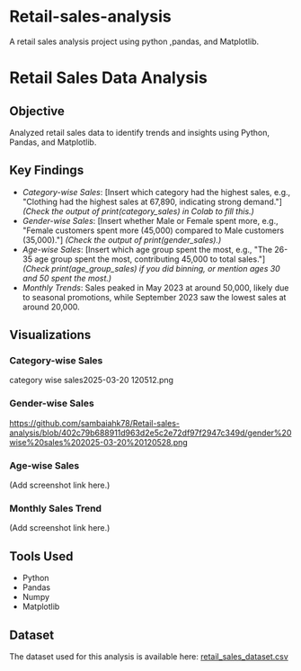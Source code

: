 # Retail-sales-analysis
A retail sales analysis project using python ,pandas, and Matplotlib.

# Retail Sales Data Analysis

## Objective
Analyzed retail sales data to identify trends and insights using Python, Pandas, and Matplotlib.

## Key Findings
- *Category-wise Sales*: [Insert which category had the highest sales, e.g., "Clothing had the highest sales at 67,890, indicating strong demand."] *(Check the output of print(category_sales) in Colab to fill this.)*
- *Gender-wise Sales*: [Insert whether Male or Female spent more, e.g., "Female customers spent more (45,000) compared to Male customers (35,000)."] *(Check the output of print(gender_sales).)*
- *Age-wise Sales*: [Insert which age group spent the most, e.g., "The 26-35 age group spent the most, contributing 45,000 to total sales."] *(Check print(age_group_sales) if you did binning, or mention ages 30 and 50 spent the most.)*
- *Monthly Trends*: Sales peaked in May 2023 at around 50,000, likely due to seasonal promotions, while September 2023 saw the lowest sales at around 20,000.

## Visualizations
### Category-wise Sales
category wise sales2025-03-20 120512.png

### Gender-wise Sales
https://github.com/sambaiahk78/Retail-sales-analysis/blob/402c79b688911d963d2e5c2e72df97f2947c349d/gender%20wise%20sales%202025-03-20%20120528.png

### Age-wise Sales
(Add screenshot link here.)

### Monthly Sales Trend
(Add screenshot link here.)

## Tools Used
- Python
- Pandas
- Numpy
- Matplotlib

## Dataset
The dataset used for this analysis is available here: [retail_sales_dataset.csv](retail_sales_dataset.csv)
